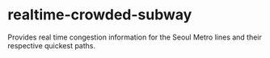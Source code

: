 # realtime-crowded-subway
Provides real time congestion information for the Seoul Metro lines and their respective quickest paths.
